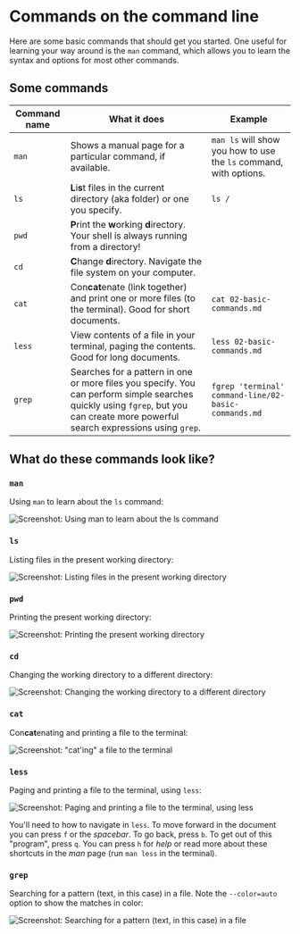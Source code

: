 # Commands on the command line

Here are some basic commands that should get you started. One useful for learning your way around is the `man` command, which allows you to learn the syntax and options for most other commands.

## Some commands

| Command name | What it does | Example |
| ------------ | ------------ | ------- |
| ``man`` | Shows a manual page for a particular command, if available. | ``man ls`` will show you how to use the `ls` command, with options.|
| ``ls`` | **L**i**s**t files in the current directory (aka folder) or one you specify. | ``ls /`` |
| ``pwd`` | **P**rint the **w**orking **d**irectory. Your shell is always running from a directory! |
| ``cd`` | **C**hange **d**irectory. Navigate the file system on your computer. |
| ``cat`` | Con**cat**enate (link together) and print one or more files (to the terminal). Good for short documents. | ``cat 02-basic-commands.md`` |
| ``less`` | View contents of a file in your terminal, paging the contents. Good for long documents. | ``less 02-basic-commands.md`` |
| ``grep`` | Searches for a pattern in one or more files you specify. You can perform simple searches quickly using `fgrep`, but you can create more powerful search expressions using `grep`. | ``fgrep 'terminal' command-line/02-basic-commands.md`` |


## What do these commands look like?

### `man`

Using `man` to learn about the `ls` command:

![Screenshot: Using `man` to learn about the `ls` command](images/man-ls.png)

### `ls`

Listing files in the present working directory:

![Screenshot: Listing files in the present working directory](images/ls.png)

### `pwd`

Printing the present working directory:

![Screenshot: Printing the present working directory](images/pwd.png)

### `cd`

Changing the working directory to a different directory:

![Screenshot: Changing the working directory to a different directory](images/cd.png)

### `cat`

Con**cat**enating and printing a file to the terminal:

![Screenshot: "cat'ing" a file to the terminal](images/cat.png)

### `less`

Paging and printing a file to the terminal, using `less`:

![Screenshot: Paging and printing a file to the terminal, using `less`](images/less.png)

You'll need to how to navigate in `less`. To move forward in the document you can press `f` or the *spacebar*. To go back, press `b`. To get out of this "program", press `q`. You can press `h` for *help* or read more about these shortcuts in the *man* page (run `man less` in the terminal).

### `grep`

Searching for a pattern (text, in this case) in a file. Note the `--color=auto` option to show the matches in color:

![Screenshot: Searching for a pattern (text, in this case) in a file](images/grep.png)


